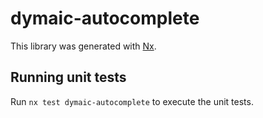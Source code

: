 # dymaic-autocomplete

This library was generated with [Nx](https://nx.dev).

## Running unit tests

Run `nx test dymaic-autocomplete` to execute the unit tests.
